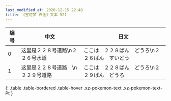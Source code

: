 ```yaml
---
last_modified_at: 2020-12-15 22:48
title: 《宝可梦 白金》文本 521
---
```

| 编号 | 中文 | 日文 |
| ---- | ---- | ---- |
| 0 | 这里是２２８号道路\n２２６号水道 | ここは　２２８ばん　どうろ\n２２６ばん　すいどう |
| 1 | 这里是２２８号道路　\n２２９号道路 | ここは　２２８ばん　どうろ\n２２９ばん　どうろ |
{: .table .table-bordered .table-hover .xz-pokemon-text .xz-pokemon-text-Pt }